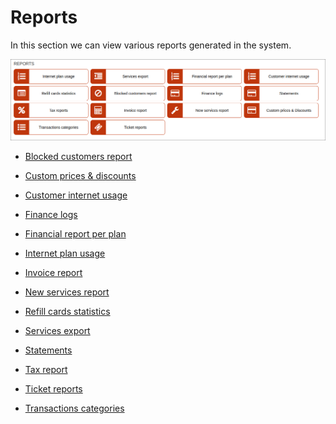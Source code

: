 Reports
==================

In this section we can view various reports generated in the system.

![Reports](reports.png)

* [Blocked customers report](administration/reports/blocked_customers_report/blocked_customers_report.md)

* [Custom prices & discounts](administration/reports/custom_prices_and_discounts/custom_prices_and_discounts.md)

* [Customer internet usage](administration/reports/customer_internet_usage/customer_internet_usage.md)

* [Finance logs](administration/reports/finance_logs/finance_logs.md)

* [Financial report per plan](administration/reports/financial_report_per_plan/financial_report_per_plan.md)

* [Internet plan usage](administration/reports/internet_plan_usage/internet_plan_usage.md)

* [Invoice report](administration/reports/invoice_report/invoice_report.md)

* [New services report](administration/reports/new_services_report/new_services_report.md)

* [Refill cards statistics](administration/reports/refill_cards_statistics/refill_cards_statistics.md)

* [Services export](administration/reports/services_export/services_export.md)

* [Statements](administration/reports/statements/statements.md)

* [Tax report](administration/reports/tax_report/tax_report.md)

* [Ticket reports](administration/reports/ticket_reports/ticket_reports.md)

* [Transactions categories](administration/reports/transactions_categories/transactions_categories.md)

